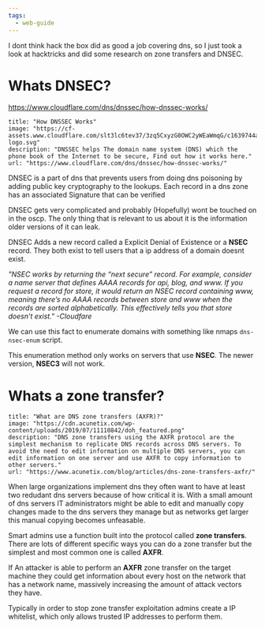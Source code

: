 ```yaml
---
tags:
  - web-guide
---
```

I dont think hack the box did as good a job covering dns, so I just took a look at hacktricks and did some research on zone transfers and DNSEC.

# Whats DNSEC?

https://www.cloudflare.com/dns/dnssec/how-dnssec-works/
```embed
title: "How DNSSEC Works"
image: "https://cf-assets.www.cloudflare.com/slt3lc6tev37/3zq5CxyzG0OWC2yWEaWmqG/c1639744ab7529c3aaa514ab436e4ed1/dnssec-logo.svg"
description: "DNSSEC helps The domain name system (DNS) which the phone book of the Internet to be secure, Find out how it works here."
url: "https://www.cloudflare.com/dns/dnssec/how-dnssec-works/"
```

DNSEC is a part of dns that prevents users from doing dns poisoning by adding public key cryptography to the lookups. Each record in a dns zone has an associated Signature that can be verified 

DNSEC gets very complicated and probably (Hopefully) wont be touched on in the oscp. The only thing that is relevant to us about it is the information older versions of it can leak.

DNSEC Adds a new record called a Explicit Denial of Existence or a **NSEC** record. They both exist to tell users that a ip address of a domain doesnt exist. 

*"NSEC works by returning the “next secure” record. For example, consider a name server that defines AAAA records for api, blog, and www. If you request a record for store, it would return an NSEC record containing www, meaning there’s no AAAA records between store and www when the records are sorted alphabetically. This effectively tells you that store doesn’t exist." -Cloudfare*

We can use this fact to enumerate domains with something like nmaps `dns-nsec-enum` script. 

This enumeration method only works on servers that use **NSEC**. The newer version, **NSEC3** will not work. 

# Whats a zone transfer?

```embed
title: "What are DNS zone transfers (AXFR)?"
image: "https://cdn.acunetix.com/wp-content/uploads/2019/07/11110842/doh_featured.png"
description: "DNS zone transfers using the AXFR protocol are the simplest mechanism to replicate DNS records across DNS servers. To avoid the need to edit information on multiple DNS servers, you can edit information on one server and use AXFR to copy information to other servers."
url: "https://www.acunetix.com/blog/articles/dns-zone-transfers-axfr/"
```

When large organizations implement dns they often want to have at least two redudant dns servers because of how critical it is. With a small amount of dns servers IT administrators might be able to edit and manually copy changes made to the dns servers they manage but as networks get larger this manual copying becomes unfeasable. 

Smart admins use a function built into the protocol called **zone transfers**. There are lots of different specific ways you can do a zone transfer but the simplest and most common one is called **AXFR**. 

If An attacker is able to perform an **AXFR** zone transfer on the target machine they could get information about every host on the network that has a network name, massively increasing the amount of attack vectors they  have. 

Typically in order to stop zone transfer exploitation admins create a IP whitelist, which only allows trusted IP addresses to perform them.